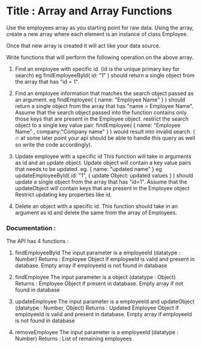 # Title : Array and Array Functions

Use the employees array as you starting point for raw data.
Using the array, create a new array where each element is an instance of class Employee.

Once that new array is created it will act like your data source.

Write functions that will perform the following operation on the above array.

1. Find an employee with specific id. (id is the unique primary key for search)
eg findEmployeeById( id: "1"  ) should return a single object from the array that has "id = 1".

2. Find an employee information that matches the search object passed as an argument.
eg findEmployee( { name: "Employee Name" } ) should return a single object from the array that has "name = Employee Name". Assume that the search object passed into the function contains only those keys that are present in the Employee object.
restrict the search object to a single key value pair.  findEmployee( { name: "Employee Name" , company:"Company name" } )  would result into invalid search. ( :fire:  at some later point your api should be able to handle this query as well so write the code accordingly).

3. Update employee with a specific id
This function will take in arguments as id and an update object.
Update object will contain a key value pairs that needs to be updated. eg. { name:  "updated  name" }
 eg updateEmployeeById( id: "1", { update Object:  updated values }   ) should update a single object from the array that has "id=1".
Assume that the updateObject will contain keys that are present in the Employee object
Restrict updating key properties like id.

4. Delete an object with a specific id.
This function should take in an argument as id and delete the same from the array of Employees.


### Documentation :

The API has 4 functions :
1. findEmployeeById
    The input parameter is a employeeId (datatype : Number)
    Returns : 
        Employee Object if employeeId is valid and present in database.
        Empty array if employeeId is not found in database 

2. findEmployee
    The input parameter is a object (datatype : Object)
    Returns : 
        Employee Object if present in database.
        Empty array if not found in database 

3. updateEmployee
    The input parameter is a employeeId and updateObject (datatype : Number, Object)
    Returns : 
        Updated Employee Object if employeeId is valid and present in database.
        Empty array if employeeId is not found in database 

4. removeEmployee
    The input parameter is a employeeId (datatype : Number)
    Returns : 
        List of remaining employees   